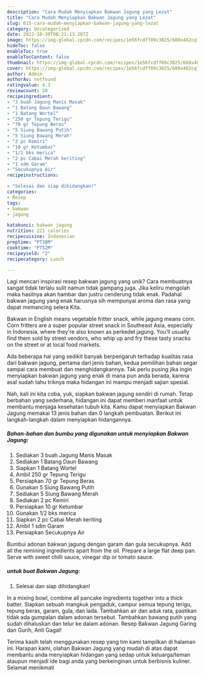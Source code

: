 ```yaml
---
description: "Cara Mudah Menyiapkan Bakwan Jagung yang Lezat"
title: "Cara Mudah Menyiapkan Bakwan Jagung yang Lezat"
slug: 615-cara-mudah-menyiapkan-bakwan-jagung-yang-lezat
category: Uncategorized
date: 2022-10-30T08:21:13.287Z
image: https://img-global.cpcdn.com/recipes/1e56fcdff09c3825/680x482cq70/bakwan-jagung-foto-resep-utama.jpg
hideToc: false
enableToc: true
enableTocContent: false
thumbnail: https://img-global.cpcdn.com/recipes/1e56fcdff09c3825/680x482cq70/bakwan-jagung-foto-resep-utama.jpg
cover: https://img-global.cpcdn.com/recipes/1e56fcdff09c3825/680x482cq70/bakwan-jagung-foto-resep-utama.jpg
author: Admin
authorAv: notfound
ratingvalue: 4.3
reviewcount: 20
recipeingredient:
- "3 buah Jagung Manis Masak"
- "1 Batang Daun Bawang"
- "1 Batang Wortel"
- "250 gr Tepung Terigu"
- "70 gr Tepung Beras"
- "5 Siung Bawang Putih"
- "5 Siung Bawang Merah"
- "2 pc Kemiri"
- "10 gr Ketumbar"
- "1/2 bks merica"
- "2 pc Cabai Merah keriting"
- "1 sdm Garam"
- "Secukupnya Air"
recipeinstructions:

- "Selesai dan siap dihidangkan!"
categories:
- Resep
tags:
- bakwan
- jagung

katakunci: bakwan jagung 
nutrition: 221 calories
recipecuisine: Indonesian
preptime: "PT38M"
cooktime: "PT52M"
recipeyield: "2"
recipecategory: Lunch

---
```





Lagi mencari inspirasi resep bakwan jagung yang unik? Cara membuatnya sangat tidak terlalu sulit namun tidak gampang juga. Jika keliru mengolah maka hasilnya akan hambar dan justru cenderung tidak enak. Padahal bakwan jagung yang enak harusnya sih mempunyai aroma dan rasa yang dapat memancing selera Kita.





Bakwan in English means vegetable fritter snack, while jagung means corn. Corn fritters are a super popular street snack in Southeast Asia, especially in Indonesia, where they&#39;re also known as perkedel jagung. You&#39;ll usually find them sold by street vendors, who whip up and fry these tasty snacks on the street or at local food markets.

Ada beberapa hal yang sedikit banyak berpengaruh terhadap kualitas rasa dari bakwan jagung, pertama dari jenis bahan, kedua pemilihan bahan segar sampai cara membuat dan menghidangkannya. Tak perlu pusing jika ingin menyiapkan bakwan jagung yang enak di mana pun anda berada, karena asal sudah tahu triknya maka hidangan ini mampu menjadi sajian spesial.






Nah, kali ini kita coba, yuk, siapkan bakwan jagung sendiri di rumah. Tetap berbahan yang sederhana, hidangan ini dapat memberi manfaat untuk membantu menjaga kesehatan tubuh kita. Kamu dapat menyiapkan Bakwan Jagung memakai 13 jenis bahan dan 0 langkah pembuatan. Berikut ini langkah-langkah dalam menyiapkan hidangannya.

<!--inarticleads1-->

##### Bahan-bahan dan bumbu yang digunakan untuk menyiapkan Bakwan Jagung:

1. Sediakan 3 buah Jagung Manis Masak
1. Sediakan 1 Batang Daun Bawang
1. Siapkan 1 Batang Wortel
1. Ambil 250 gr Tepung Terigu
1. Persiapkan 70 gr Tepung Beras
1. Gunakan 5 Siung Bawang Putih
1. Sediakan 5 Siung Bawang Merah
1. Sediakan 2 pc Kemiri
1. Persiapkan 10 gr Ketumbar
1. Gunakan 1/2 bks merica
1. Siapkan 2 pc Cabai Merah keriting
1. Ambil 1 sdm Garam
1. Persiapkan Secukupnya Air


Bumbui adonan bakwan jagung dengan garam dan gula secukupnya. Add all the remining ingredients apart from the oil. Prepare a large flat deep pan. Serve with sweet chilli sauce, vinegar dip or tomato sauce. 

<!--inarticleads2-->

#####  untuk buat Bakwan Jagung:


1. Selesai dan siap dihidangkan!

In a mixing bowl, combine all pancake ingredients together into a thick batter. Siapkan sebuah mangkuk pengaduk, campur semua tepung terigu, tepung beras, garam, gula, dan lada. Tambahkan air dan aduk rata, pastikan tidak ada gumpalan dalam adonan tersebut. Tambahkan bawang putih yang sudah dihaluskan dan telur ke dalam adonan. Resep Bakwan Jagung Garing dan Gurih, Anti Gagal! 

Terima kasih telah menggunakan resep yang tim kami tampilkan di halaman ini. Harapan kami, olahan Bakwan Jagung yang mudah di atas dapat membantu anda menyiapkan hidangan yang sedap untuk keluarga/teman ataupun menjadi ide bagi anda yang berkeinginan untuk berbisnis kuliner. Selamat menikmati
